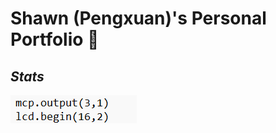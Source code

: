 # Shawn \(Pengxuan\)'s Personal Portfolio 🏅
## *Stats*
![alt text](https://github.com/PengxuanW/portfolio/blob/main/images/Screenshot%202024-06-14%20183854.png?raw=true)
